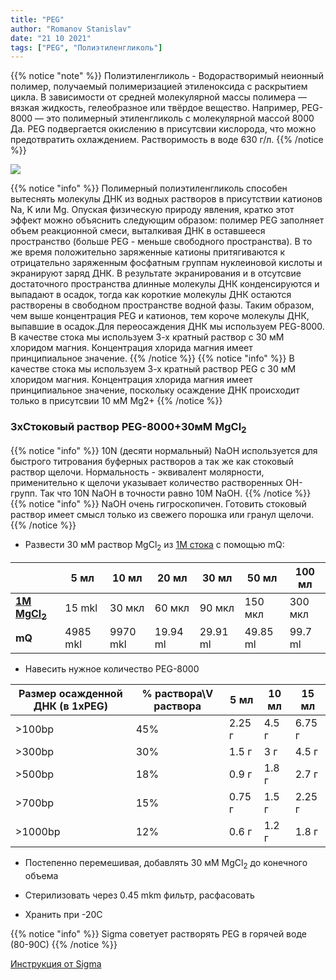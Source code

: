 ```yaml
---
title: "PEG"
author: "Romanov Stanislav"
date: "21 10 2021"
tags: ["PEG", "Полиэтиленгликоль"]
---
```


{{% notice "note" %}}
Полиэтиленгликоль - Водорастворимый неионный полимер, получаемый полимеризацией этиленоксида с раскрытием цикла. В зависимости от средней молекулярной массы полимера — вязкая жидкость, гелеобразное или твёрдое вещество. Например, PEG-8000 — это полимерный этиленгликоль с молекулярной массой 8000 Да. PEG подвергается окислению в присутсвии кислорода, что можно предотвратить охлаждением. Растворимость в воде 630 г/л.
{{% /notice %}}

![](https://upload.wikimedia.org/wikipedia/commons/thumb/6/64/PEG_Structural_Formula_V1.svg/1920px-PEG_Structural_Formula_V1.svg.png?width=20pc)

{{% notice "info" %}}
Полимерный полиэтиленгликоль способен вытеснять молекулы ДНК из водных растворов в присутствии катионов Na, K или Mg. Опуская физическую природу явления, кратко этот эффект можно объяснить следующим образом: полимер PEG заполняет объем реакционной смеси, выталкивая ДНК в оставшееся пространство (больше PEG - меньше свободного пространства). В то же время положительно заряженные катионы притягиваются к отрицательно заряженным фосфатным группам нуклеиновой кислоты и экранируют заряд ДНК. В результате экранирования и в отсутсвие достаточного пространства длинные молекулы ДНК конденсируются и выпадают в осадок, тогда как короткие молекулы ДНК остаются растворены в свободном пространстве водной фазы. Таким образом, чем выше концентрация PEG и катионов, тем короче молекулы ДНК, выпавшие в осадок.Для переосаждения ДНК мы используем PEG-8000. В качестве стока мы используем 3-х кратный раствор с 30 мМ хлоридом магния. Концентрация хлорида магния имеет принципиальное значение.
{{% /notice %}}
{{% notice "info" %}}
В качестве стока мы используем 3-х кратный раствор PEG с 30 мМ хлоридом магния. Концентрация хлорида магния имеет принципиальное значение, поскольку осаждение ДНК происходит только в присутсвии 10 мМ Mg2+
{{% /notice %}}

### 3xCтоковый раствор PEG-8000+30мМ MgCl<sub>2</sub>

{{% notice "info" %}}
10N (десяти нормальный) NaOH используется для быстрого титрования буферных растворов а так же как стоковый раствор щелочи. Нормальность - эквивалент молярности, применительно к щелочи указывает количество растворенных OH-групп. Так что 10N NaOH в точности равно 10M NaOH.
{{% /notice %}}
{{% notice "info" %}}
NaOH очень гигроскопичен. Готовить стоковый раствор имеет смысл только из свежего порошка или гранул щелочи.
{{% /notice %}}

-   Развести 30 мМ раствор MgCl<sub>2</sub> из [1М стока](labreagents/buffers/mgcl2) с помощью mQ:

|                                                      | 5 мл     | 10 мл    | 20 мл    | 30 мл    | 50 мл    | 100 мл  |
|------------------------------------------------------|----------|----------|----------|----------|----------|---------|
| [**1M MgCl<sub>2</sub>**](labreagents/buffers/mgcl2) | 15 mkl   | 30 мкл   | 60 мкл   | 90 мкл   | 150 мкл  | 300 мкл |
| **mQ**                                               | 4985 mkl | 9970 mkl | 19.94 ml | 29.91 ml | 49.85 ml | 99.7 ml |

-   Навесить нужное количество PEG-8000

| Размер осажденной ДНК (в 1xPEG) | % раствора\\V раствора | 5 мл   | 10 мл | 15 мл  |
|---------------------------------|------------------------|--------|-------|--------|
| &gt;100bp                       | 45%                    | 2.25 г | 4.5 г | 6.75 г |
| &gt;300bp                       | 30%                    | 1.5 г  | 3 г   | 4.5 г  |
| &gt;500bp                       | 18%                    | 0.9 г  | 1.8 г | 2.7 г  |
| &gt;700bp                       | 15%                    | 0.75 г | 1.5 г | 2.25 г |
| &gt;1000bp                      | 12%                    | 0.6 г  | 1.2 г | 1.8 г  |

-   Постепенно перемешивая, добавлять 30 мМ MgCl<sub>2</sub> до конечного объема

-   Стерилизовать через 0.45 mkm фильтр, расфасовать

-   Хранить при -20С

{{% notice "info" %}}
Sigma советует растворять PEG в горячей воде (80-90С)
{{% /notice %}}

[Инструкция от Sigma](https://www.sigmaaldrich.com/deepweb/assets/sigmaaldrich/product/documents/177/438/p2139pis.pdf)
